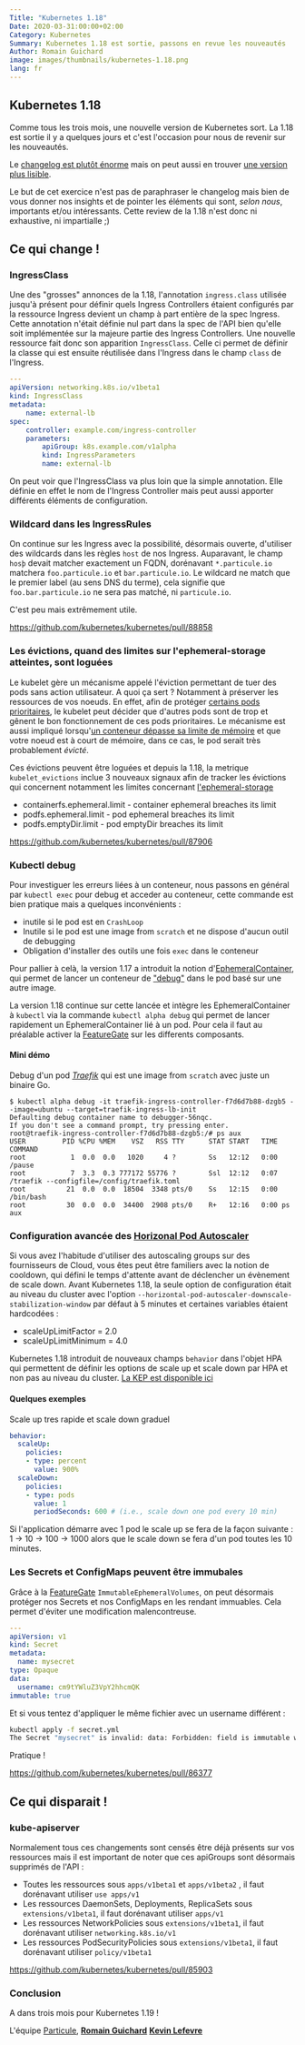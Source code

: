 ```yaml
---
Title: "Kubernetes 1.18"
Date: 2020-03-31:00:00+02:00
Category: Kubernetes
Summary: Kubernetes 1.18 est sortie, passons en revue les nouveautés
Author: Romain Guichard
image: images/thumbnails/kubernetes-1.18.png
lang: fr
---
```


## Kubernetes 1.18

Comme tous les trois mois, une nouvelle version de Kubernetes sort. La 1.18 est
sortie il y a quelques jours et c'est l'occasion pour nous de revenir sur les
nouveautés.

Le [changelog est plutôt
énorme](https://relnotes.k8s.io/?releaseVersions=1.18.0) mais on peut aussi en
trouver [une version plus
lisible](https://github.com/kubernetes/kubernetes/blob/master/CHANGELOG/CHANGELOG-1.18.md).

Le but de cet exercice n'est pas de paraphraser le changelog mais bien de vous
donner nos insights et de pointer les éléments qui sont, *selon nous*,
importants et/ou intéressants. Cette review de la 1.18 n'est donc ni
exhaustive, ni impartialle ;)

## Ce qui change !

### IngressClass

Une des "grosses" annonces de la 1.18, l'annotation `ingress.class` utilisée jusqu'à présent pour définir quels Ingress Controllers étaient configurés par la ressource Ingress devient un champ à part entière de la spec Ingress. Cette annotation n'était définie nul part dans la spec de l'API bien qu'elle soit implémentée sur la majeure partie des Ingress Controllers. Une nouvelle ressource fait donc son apparition `IngressClass`. Celle ci permet de définir la classe qui est ensuite réutilisée dans l'Ingress dans le champ `class` de l'Ingress.

```yaml
---
apiVersion: networking.k8s.io/v1beta1
kind: IngressClass
metadata:
    name: external-lb
spec:
    controller: example.com/ingress-controller
    parameters:
        apiGroup: k8s.example.com/v1alpha
        kind: IngressParameters
        name: external-lb
```

On peut voir que l'IngressClass va plus loin que la simple annotation. Elle définie en effet le nom de l'Ingress Controller mais peut aussi apporter différents éléments de configuration.

### Wildcard dans les IngressRules

On continue sur les Ingress avec la possibilité, désormais ouverte, d'utiliser des wildcards dans les règles `host` de nos Ingress. Auparavant, le champ `hosþ` devait matcher exactement un FQDN, dorénavant `*.particule.io` matchera `foo.particule.io` et `bar.particule.io`. Le wildcard ne match que le premier label (au sens DNS du terme), cela signifie que `foo.bar.particule.io` ne sera pas matché, ni `particule.io`.

C'est peu mais extrêmement utile.

<https://github.com/kubernetes/kubernetes/pull/88858>

### Les évictions, quand des limites sur l'ephemeral-storage atteintes, sont loguées

Le kubelet gère un mécanisme appelé l'éviction permettant de tuer des pods sans action utilisateur. A quoi ça sert ? Notamment à préserver les ressources de vos noeuds. En effet, afin de protéger [certains pods prioritaires](https://kubernetes.io/docs/concepts/configuration/pod-priority-preemption/), le kubelet peut décider que d'autres pods sont de trop et gênent le bon fonctionnement de ces pods prioritaires. Le mécanisme est aussi impliqué lorsqu'[un conteneur dépasse sa limite de mémoire](https://kubernetes.io/docs/concepts/configuration/manage-compute-resources-container/) et que votre noeud est à court de mémoire, dans ce cas, le pod serait très probablement *évicté*.

Ces évictions peuvent être loguées et depuis la 1.18, la metrique `kubelet_evictions` inclue 3 nouveaux signaux afin de tracker les évictions qui concernent notamment les limites concernant [l'ephemeral-storage](https://kubernetes.io/docs/concepts/configuration/manage-compute-resources-container/#local-ephemeral-storage)

- containerfs.ephemeral.limit - container ephemeral breaches its limit
- podfs.ephemeral.limit - pod ephemeral breaches its limit
- podfs.emptyDir.limit - pod emptyDir breaches its limit

<https://github.com/kubernetes/kubernetes/pull/87906>

### Kubectl debug

Pour investiguer les erreurs liées à un conteneur, nous passons en général par `kubectl exec` pour debug et acceder au conteneur, cette commande est bien pratique mais a quelques inconvénients :

- inutile si le pod est en `CrashLoop`
- Inutile si le pod est une image from `scratch` et ne dispose d'aucun outil de debugging
- Obligation d'installer des outils une fois `exec` dans le conteneur

Pour pallier à celà, la version 1.17 a introduit la notion d'[EphemeralContainer](https://kubernetes.io/docs/concepts/workloads/pods/ephemeral-containers/), qui permet de lancer un conteneur de ["debug"](https://kubernetes.io/docs/tasks/debug-application-cluster/debug-running-pod/#debugging-with-ephemeral-debug-container) dans le pod basé sur une autre image.

La version 1.18 continue sur cette lancée et intègre les EphemeralContainer à `kubectl` via la commande `kubectl alpha debug` qui permet de lancer rapidement un EphemeralContainer lié à un pod. Pour cela il faut au préalable activer la [FeatureGate](https://kubernetes.io/docs/reference/command-line-tools-reference/feature-gates ) sur les differents composants.

#### Mini démo

Debug d'un pod [*Traefik*](https://containo.us/traefik/) qui est une image from `scratch` avec juste un binaire Go.

```
$ kubectl alpha debug -it traefik-ingress-controller-f7d6d7b88-dzgb5 --image=ubuntu --target=traefik-ingress-lb-init
Defaulting debug container name to debugger-56nqc.
If you don't see a command prompt, try pressing enter.
root@traefik-ingress-controller-f7d6d7b88-dzgb5:/# ps aux
USER         PID %CPU %MEM    VSZ   RSS TTY      STAT START   TIME COMMAND
root           1  0.0  0.0   1020     4 ?        Ss   12:12   0:00 /pause
root           7  3.3  0.3 777172 55776 ?        Ssl  12:12   0:07 /traefik --configfile=/config/traefik.toml
root          21  0.0  0.0  18504  3348 pts/0    Ss   12:15   0:00 /bin/bash
root          30  0.0  0.0  34400  2908 pts/0    R+   12:16   0:00 ps aux
```

### Configuration avancée des [Horizonal Pod Autoscaler](https://kubernetes.io/docs/tasks/run-application/horizontal-pod-autoscale/)

Si vous avez l'habitude d'utiliser des autoscaling groups sur des fournisseurs de Cloud, vous êtes peut être familiers avec la notion de cooldown, qui défini le temps d'attente avant de déclencher un évènement de scale down. Avant Kubernetes 1.18, la seule option de configuration était au niveau du cluster avec l'option `--horizontal-pod-autoscaler-downscale-stabilization-window` par défaut à 5 minutes et certaines variables étaient hardcodées :

- scaleUpLimitFactor = 2.0
- scaleUpLimitMinimum = 4.0

Kubernetes 1.18 introduit de nouveaux champs `behavior` dans l'objet HPA qui permettent de définir les options de scale up et scale down par HPA et non pas au niveau du cluster. [La KEP est disponible ici](https://github.com/kubernetes/enhancements/blob/master/keps/sig-autoscaling/20190307-configurable-scale-velocity-for-hpa.md)

#### Quelques exemples

Scale up tres rapide et scale down graduel

```yaml
behavior:
  scaleUp:
    policies:
    - type: percent
      value: 900%
  scaleDown:
    policies:
    - type: pods
      value: 1
      periodSeconds: 600 # (i.e., scale down one pod every 10 min)
```

Si l'application démarre avec 1 pod le scale up se fera de la façon suivante : 1 -> 10 -> 100 -> 1000 alors que le scale down se fera d'un pod toutes les 10 minutes.

### Les Secrets et ConfigMaps peuvent être immubales

Grâce à la [FeatureGate](https://kubernetes.io/docs/reference/command-line-tools-reference/feature-gates ) `ImmutableEphemeralVolumes`, on peut désormais protéger nos Secrets et nos ConfigMaps en les rendant immuables. Cela permet d'éviter une modification malencontreuse.

```yaml
---
apiVersion: v1
kind: Secret
metadata:
  name: mysecret
type: Opaque
data:
  username: cm9tYWluZ3VpY2hhcmQK
immutable: true
```

Et si vous tentez d'appliquer le même fichier avec un username différent :

```bash
kubectl apply -f secret.yml
The Secret "mysecret" is invalid: data: Forbidden: field is immutable when `immutable` is set
```

Pratique !

<https://github.com/kubernetes/kubernetes/pull/86377>

## Ce qui disparait !

### kube-apiserver

Normalement tous ces changements sont censés être déjà présents sur vos ressources mais il est important de noter que ces apiGroups sont désormais supprimés de l'API :

- Toutes les ressources sous `apps/v1beta1` et `apps/v1beta2` , il faut dorénavant utiliser `use apps/v1`
- Les ressources DaemonSets, Deployments, ReplicaSets sous `extensions/v1beta1`, il faut dorénavant utiliser `apps/v1`
- Les ressources NetworkPolicies sous `extensions/v1beta1`, il faut dorénavant utiliser `networking.k8s.io/v1`
- Les ressources PodSecurityPolicies sous `extensions/v1beta1`, il faut dorénavant utiliser  `policy/v1beta1`

<https://github.com/kubernetes/kubernetes/pull/85903>


### Conclusion

A dans trois mois pour Kubernetes 1.19 !


L'équipe [Particule](https://particule.io),
 [**Romain Guichard**](https://www.linkedin.com/in/romainguichard/)
[**Kevin Lefevre**](https://www.linkedin.com/in/kevinlefevre/)
